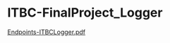 # ITBC-FinalProject_Logger
[Endpoints-ITBCLogger.pdf](https://github.com/StefanJ94/ITBC-FinalProject_Logger/files/9862886/Endpoints-ITBCLogger.pdf)
